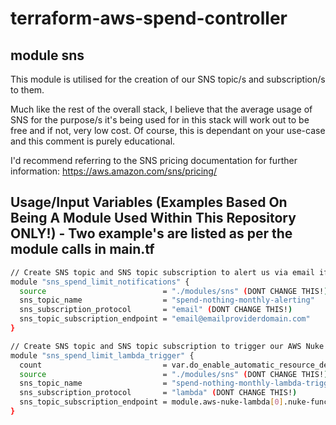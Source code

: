 # terraform-aws-spend-controller
## module sns
This module is utilised for the creation of our SNS topic/s and subscription/s to them.

Much like the rest of the overall stack, I believe that the average usage of SNS for the purpose/s it's being used for in this stack will work out to be free and if not, very low cost. Of course, this is dependant on your use-case and this comment is purely educational.

I'd recommend referring to the SNS pricing documentation for further information: https://aws.amazon.com/sns/pricing/

## Usage/Input Variables (Examples Based On Being A Module Used Within This Repository ONLY!) - Two example's are listed as per the module calls in main.tf

```bash
// Create SNS topic and SNS topic subscription to alert us via email if we spend our budgeted amount
module "sns_spend_limit_notifications" {
  source                          = "./modules/sns" (DONT CHANGE THIS!)
  sns_topic_name                  = "spend-nothing-monthly-alerting"
  sns_subscription_protocol       = "email" (DONT CHANGE THIS!)
  sns_topic_subscription_endpoint = "email@emailproviderdomain.com"
}

// Create SNS topic and SNS topic subscription to trigger our AWS Nuke Lambda Function if we spend our budgeted amount
module "sns_spend_limit_lambda_trigger" {
  count                           = var.do_enable_automatic_resource_destroy ? 1 : 0 (DONT CHANGE THIS!)
  source                          = "./modules/sns" (DONT CHANGE THIS!)
  sns_topic_name                  = "spend-nothing-monthly-lambda-trigger"
  sns_subscription_protocol       = "lambda" (DONT CHANGE THIS!)
  sns_topic_subscription_endpoint = module.aws-nuke-lambda[0].nuke-function-arn (DONT CHANGE THIS!)
}
```